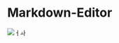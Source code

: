 # Markdown-Editor
![ㅓㅘ](https://user-images.githubusercontent.com/86773756/198895024-aed7f307-aeb3-4fbb-9e91-a5477091138b.gif)
